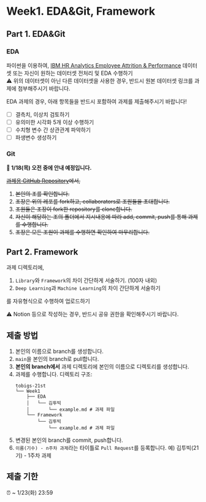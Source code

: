 # Week1. EDA&Git, Framework

## Part 1. EDA&Git
### EDA
파이썬을 이용하여, [IBM HR Analytics Employee Attrition & Performance](https://www.kaggle.com/datasets/pavansubhasht/ibm-hr-analytics-attrition-dataset) 데이터셋 또는 자신이 원하는 데이터셋 전처리 및 EDA 수행하기 \
⚠️ 위의 데이터셋이 아닌 다른 데이터셋을 사용한 경우, 반드시 원본 데이터셋 링크를 과제에 첨부해주시기 바랍니다.

EDA 과제의 경우, 아래 항목들을 반드시 포함하여 과제를 제출해주시기 바랍니다!
- [ ] 결측치, 이상치 검토하기
- [ ] 유의미한 시각화 5개 이상 수행하기
- [ ] 수치형 변수 간 상관관계 파악하기
- [ ] 파생변수 생성하기

### Git
**🚧 1/18(목) 오전 중에 안내 예정입니다.**

~~[과제용 GitHub Repository](https://github.com/didwldn3032/Tobigs_21_Git_assignment)에서,~~
   1. ~~본인의 조를 확인합니다.~~
   2. ~~조장은 위의 레포를 fork하고, collaborators로 조원들을 초대합니다.~~
   3. ~~조원들은 조장이 fork한 repository를 clone합니다.~~
   4. ~~자신이 해당하는 조의 폴더에서 지시내용에 따라 add, commit, push를 통해 과제를 수행합니다.~~
   5. ~~조장은 모든 조원이 과제를 수행하면 확인하여 마무리합니다.~~

## Part 2. Framework
과제 디렉토리에,

1. `Library`와 `Framework`의 차이 간단하게 서술하기. (100자 내외)
2. `Deep Learning`과 `Machine Learning`의 차이 간단하게 서술하기

를 자유형식으로 수행하여 업로드하기

⚠️ Notion 등으로 작성하는 경우, 반드시 공유 권한을 확인해주시기 바랍니다.

## 제출 방법
1. 본인의 이름으로 branch를 생성합니다.
2. `main`을 본인의 branch로 pull합니다.
3. **본인의 branch에서** 과제 디렉토리에 본인의 이름으로 디렉토리를 생성합니다.
4. 과제를 수행합니다. 디렉토리 구조:
   ```
   tobigs-21st
   └── Week1
       ├── EDA
       │   └── 김투빅
       │       └── example.md # 과제 파일
       └── Framework
           └── 김투빅
               └── example.md # 과제 파일
   ```
5. 변경된 본인의 branch를 commit, push합니다.
6. `이름(기수) - n주차 과제`라는 타이틀로 `Pull Request`를 등록합니다. 예) 김투빅(21기) - 1주차 과제

## 제출 기한
⏰ ~ 1/23(화) 23:59
